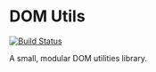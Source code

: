 # DOM Utils

[![Build Status](https://secure.travis-ci.org/philipwalton/dom-utils.png)](http://travis-ci.org/philipwalton/dom-utils)

A small, modular DOM utilities library.
